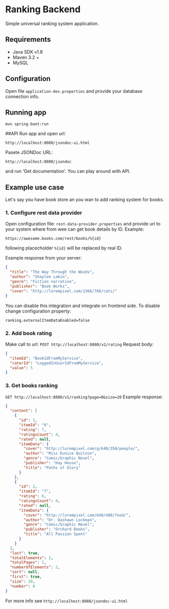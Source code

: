 # Ranking Backend
Simple universal ranking system application.

## Requirements
- Java SDK v1.8
- Maven 3.2 +
- MySQL

## Configuration
Open file `application-dev.properties` and provide your database connection info.

## Running app
```
mvn spring-boot:run
```

##API
Run app and open url:
```
http://localhost:8080/jsondoc-ui.html
```
Pasete JSONDoc URL:
```
http://localhost:8080/jsondoc
```
and run 'Get documentation'.
You can play around with API.

## Example use case
Let's say you have book store an you wan to add ranking system for books.

### 1. Configure rest data provider
Open configuration file: `rest-data-provider.properties` and provide url to your system where from wee can get book details by ID.
Example:
```
https://awesome.books.com/rest/books/%{id}
```
following placecholder `%{id}` will be replaced by real ID.

Example response from your server:
```json
{
  "title": "The Way Through the Woods",
  "author": "Shaylee Lakin",
  "genre": "Fiction narrative",
  "publisher": "Book Works",
  "cover": "http://lorempixel.com/1366/768/cats/"
}
```

You can disable this integration and integrate on frontend side. To disable change configuration property:
```
ranking.externalItemDataEnabled=false
```

### 2. Add book rating
Make call to url:
`POST http://localhost:8080/v1/rating`
Request body:
```json
{
  "itemId": "BookIdFromMyService",
  "raterId": "LoggedInUserIdFromMyService",
  "value": 5
}
```

### 3. Get books ranking
`GET http://localhost:8080/v1/ranking?page=0&size=20`
Example response:
```json
{
  "content": [
    {
      "id": 1,
      "itemId": "6",
      "rating": 7,
      "ratingsCount": 4,
      "rated": null,
      "itemData": {
        "cover": "http://lorempixel.com/g/640/350/people/",
        "author": "Miss Eunice Quitzon",
        "genre": "Comic/Graphic Novel",
        "publisher": "Hay House",
        "title": "Paths of Glory"
      }
    },
    {
      "id": 2,
      "itemId": "7",
      "rating": 6,
      "ratingsCount": 4,
      "rated": null,
      "itemData": {
        "cover": "http://lorempixel.com/640/480/food/",
        "author": "Dr. Dashawn Lockman",
        "genre": "Comic/Graphic Novel",
        "publisher": "Orchard Books",
        "title": "All Passion Spent"
      }
    }
  ],
  "last": true,
  "totalElements": 2,
  "totalPages": 1,
  "numberOfElements": 2,
  "sort": null,
  "first": true,
  "size": 20,
  "number": 0
}
```

For more info see `http://localhost:8080/jsondoc-ui.html`